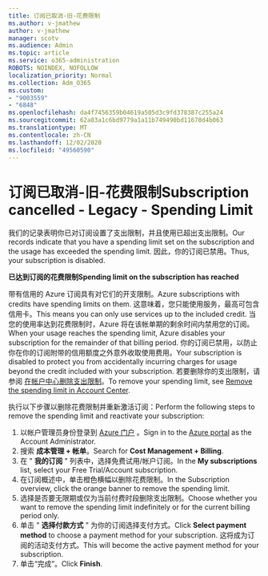 ```yaml
---
title: 订阅已取消-旧-花费限制
ms.author: v-jmathew
author: v-jmathew
manager: scotv
ms.audience: Admin
ms.topic: article
ms.service: o365-administration
ROBOTS: NOINDEX, NOFOLLOW
localization_priority: Normal
ms.collection: Adm_O365
ms.custom:
- "9003559"
- "6848"
ms.openlocfilehash: da4f7456359b04619a505d3c9fd378387c255a24
ms.sourcegitcommit: 62a83a1c6bd9779a1a11b749490bd11670d4b063
ms.translationtype: MT
ms.contentlocale: zh-CN
ms.lasthandoff: 12/02/2020
ms.locfileid: "49560590"
---
```

# <a name="subscription-cancelled---legacy---spending-limit"></a><span data-ttu-id="ce4fc-102">订阅已取消-旧-花费限制</span><span class="sxs-lookup"><span data-stu-id="ce4fc-102">Subscription cancelled - Legacy - Spending Limit</span></span>

<span data-ttu-id="ce4fc-103">我们的记录表明你已对订阅设置了支出限制，并且使用已超出支出限制。</span><span class="sxs-lookup"><span data-stu-id="ce4fc-103">Our records indicate that you have a spending limit set on the subscription and the usage has exceeded the spending limit.</span></span> <span data-ttu-id="ce4fc-104">因此，你的订阅已禁用。</span><span class="sxs-lookup"><span data-stu-id="ce4fc-104">Thus, your subscription is disabled.</span></span>

<span data-ttu-id="ce4fc-105">**已达到订阅的花费限制**</span><span class="sxs-lookup"><span data-stu-id="ce4fc-105">**Spending limit on the subscription has reached**</span></span>

<span data-ttu-id="ce4fc-106">带有信用的 Azure 订阅具有对它们的开支限制。</span><span class="sxs-lookup"><span data-stu-id="ce4fc-106">Azure subscriptions with credits have spending limits on them.</span></span> <span data-ttu-id="ce4fc-107">这意味着，您只能使用服务，最高可包含信用卡。</span><span class="sxs-lookup"><span data-stu-id="ce4fc-107">This means you can only use services up to the included credit.</span></span> <span data-ttu-id="ce4fc-108">当您的使用率达到花费限制时，Azure 将在该帐单期的剩余时间内禁用您的订阅。</span><span class="sxs-lookup"><span data-stu-id="ce4fc-108">When your usage reaches the spending limit, Azure disables your subscription for the remainder of that billing period.</span></span> <span data-ttu-id="ce4fc-109">你的订阅已禁用，以防止你在你的订阅附带的信用额度之外意外收取使用费用。</span><span class="sxs-lookup"><span data-stu-id="ce4fc-109">Your subscription is disabled to protect you from accidentally incurring charges for usage beyond the credit included with your subscription.</span></span> <span data-ttu-id="ce4fc-110">若要删除你的支出限制，请参阅 [在帐户中心删除支出限制](https://docs.microsoft.com/azure/cost-management-billing/manage/spending-limit#remove)。</span><span class="sxs-lookup"><span data-stu-id="ce4fc-110">To remove your spending limit, see [Remove the spending limit in Account Center](https://docs.microsoft.com/azure/cost-management-billing/manage/spending-limit#remove).</span></span>

<span data-ttu-id="ce4fc-111">执行以下步骤以删除花费限制并重新激活订阅：</span><span class="sxs-lookup"><span data-stu-id="ce4fc-111">Perform the following steps to remove the spending limit and reactivate your subscription:</span></span>

1. <span data-ttu-id="ce4fc-112">以帐户管理员身份登录到 [Azure 门户](https://portal.azure.com/) 。</span><span class="sxs-lookup"><span data-stu-id="ce4fc-112">Sign in to the [Azure portal](https://portal.azure.com/) as the Account Administrator.</span></span>
2. <span data-ttu-id="ce4fc-113">搜索 **成本管理 + 帐单**。</span><span class="sxs-lookup"><span data-stu-id="ce4fc-113">Search for **Cost Management + Billing**.</span></span>
3. <span data-ttu-id="ce4fc-114">在 " **我的订阅** " 列表中，选择免费试用/帐户订阅。</span><span class="sxs-lookup"><span data-stu-id="ce4fc-114">In the **My subscriptions** list, select your Free Trial/Account subscription.</span></span>
4. <span data-ttu-id="ce4fc-115">在订阅概述中，单击橙色横幅以删除花费限制。</span><span class="sxs-lookup"><span data-stu-id="ce4fc-115">In the Subscription overview, click the orange banner to remove the spending limit.</span></span>
5. <span data-ttu-id="ce4fc-116">选择是否要无限期或仅为当前付费时段删除支出限制。</span><span class="sxs-lookup"><span data-stu-id="ce4fc-116">Choose whether you want to remove the spending limit indefinitely or for the current billing period only.</span></span>
6. <span data-ttu-id="ce4fc-117">单击 " **选择付款方式** " 为你的订阅选择支付方式。</span><span class="sxs-lookup"><span data-stu-id="ce4fc-117">Click **Select payment method** to choose a payment method for your subscription.</span></span> <span data-ttu-id="ce4fc-118">这将成为订阅的活动支付方式。</span><span class="sxs-lookup"><span data-stu-id="ce4fc-118">This will become the active payment method for your subscription.</span></span>
7. <span data-ttu-id="ce4fc-119">单击“完成”。</span><span class="sxs-lookup"><span data-stu-id="ce4fc-119">Click **Finish**.</span></span>
